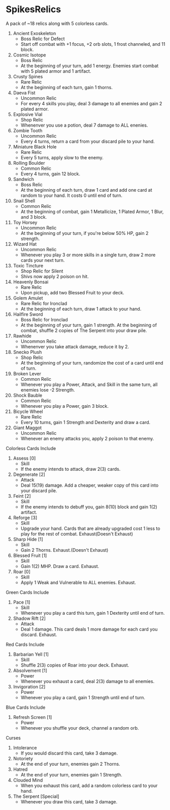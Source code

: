 # SpikesRelics

A pack of ~18 relics along with 5 colorless cards.

1. Ancient Exoskeleton
   - Boss Relic for Defect
   - Start off combat with +1 focus, +2 orb slots, 1 frost channeled, and 11 block.
2. Cosmic Isotope
   - Boss Relic
   - At the beginning of your turn, add 1 energy. Enemies start combat with 5 plated armor and 1 artifact.
3. Crusty Spines
   - Rare Relic
   - At the beginning of each turn, gain 1 thorns.
4. Daeva Fist
   - Uncommon Relic
   - For every 4 skills you play, deal 3 damage to all enemies and gain 2 plated armor.
5. Explosive Vial
   - Shop Relic
   - Whenenver you use a potion, deal 7 damage to ALL enenies.
6. Zombie Tooth
   - Uncommon Relic
   - Every 4 turns, return a card from your discard pile to your hand.
7. Miniature Black Hole
   - Rare Relic
   - Every 5 turns, apply slow to the enemy.
8. Rolling Boulder
   - Common Relic
   - Every 4 turns, gain 12 block.
9. Sandwich
   - Boss Relic
   - At the beginning of each turn, draw 1 card and add one card at random to your hand. It costs 0 until end of turn.
10. Snail Shell
    - Common Relic
    - At the beginning of combat, gain 1 Metallicize, 1 Plated Armor, 1 Blur, and 3 block.
11. Toy Horsey
    - Uncommon Relic
    - At the beginning of your turn, if you're below 50% HP, gain 2 strength.
12. Wizard Hat
    - Uncommon Relic
    - Whenever you play 3 or more skills in a single turn, draw 2 more cards your next turn.
13. Toxic Tincture
	- Shop Relic for Silent
	- Shivs now apply 2 poison on hit.
14. Heavenly Bonsai
    - Rare Relic	
	- Upon pickup, add two Blessed Fruit to your deck.
15. Golem Amulet
    - Rare Relic for Ironclad
	- At the beginning of each turn, draw 1 attack to your hand.
16. Hailfire Sword
	- Boss Relic for Ironclad
	- At the beginning of your turn, gain 1 strength. At the beginning of combat, shuffle 2 copies of The Serpent into your draw pile.
17. Rawhide
    - Uncommon Relic
    - Whenenver you take attack damage, reduce it by 2.
18. Snecko Plush
    - Shop Relic
    - At the beginning of your turn, randomize the cost of a card until end of turn.
19. Broken Lever
    - Common Relic
    - Whenever you play a Power, Attack, and Skill in the same turn, all enemies lose -2 Strength.
20. Shock Bauble
    - Common Relic
    - Whenever you play a Power, gain 3 block.
21. Bicycle Wheel
    - Rare Relic
    - Every 10 turns, gain 1 Strength and Dexterity and draw a card.
22. Giant Maggot
    - Uncommon Relic
    - Whenever an enemy attacks you, apply 2 poison to that enemy.

Colorless Cards Include

1. Assess [0]
   - Skill
   - If the enemy intends to attack, draw 2(3) cards.
2. Degenerate [2]
   - Attack
   - Deal 15(19) damage. Add a cheaper, weaker copy of this card into your discard pile.
3. Feint [2]
   - Skill
   - If the enemy intends to debuff you, gain 8(10) block and gain 1(2) artifact.
4. Reforge [3]
   - Skill
   - Upgrade your hand. Cards that are already upgraded cost 1 less to play for the rest of combat. Exhaust(Doesn't Exhaust)
5. Sharp Hide [1]
   - Skill
   - Gain 2 Thorns. Exhaust.(Doesn't Exhaust)
6. Blessed Fruit [1]
   - Skill
   - Gain 1(2) MHP. Draw a card. Exhaust.
7. Roar [0]
   - Skill
   - Apply 1 Weak and Vulnerable to ALL enemies. Exhaust.

Green Cards Include

1. Pace [1]
   - Skill
   - Whenever you play a card this turn, gain 1 Dexterity until end of turn.
2. Shadow Rift [2]
   - Attack
   - Deal 1 damage. This card deals 1 more damage for each card you discard. Exhaust.

Red Cards Include

1. Barbarian Yell [1]
   - Skill
   - Shuffle 2(3) copies of Roar into your deck. Exhaust.
2. Absolvement [1]
   - Power
   - Whenever you exhaust a card, deal 2(3) damage to all enemies.
3. Invigoration [2]
   - Power
   - Whenever you play a card, gain 1 Strength until end of turn.
   
Blue Cards Include

1. Refresh Screen [1]
   - Power
   - Whenever you shuffle your deck, channel a random orb.
   
Curses

1. Intolerance
   - If you would discard this card, take 3 damage.
2. Notoriety
   - At the end of your turn, enemies gain 2 Thorns.
3. Hatred
   - At the end of your turn, enemies gain 1 Strength.
4. Clouded Mind
   - When you exhaust this card, add a random colorless card to your hand.
5. The Serpent [Special]
   - Whenever you draw this card, take 3 damage.
   
   
   
  
